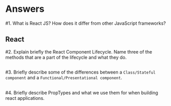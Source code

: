 # Answers

#1. What is React JS? How does it differ from other JavaScript frameworks?

## React 

#2. Explain briefly the React Component Lifecycle. Name three of the methods that are a part of the lifecycle and what they do.

##

#3. Briefly describe some of the differences between a `Class/Stateful component` and a `Functional/Presentational component`.

##

#4. Briefly describe PropTypes and what we use them for when building react applications.

##